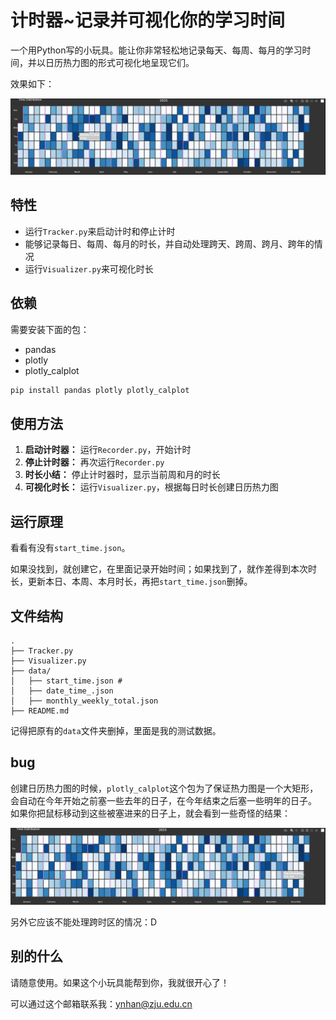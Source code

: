 # 计时器~记录并可视化你的学习时间
一个用Python写的小玩具。能让你非常轻松地记录每天、每周、每月的学习时间，并以日历热力图的形式可视化地呈现它们。

效果如下：

<img src=".\pic\visualize.png"> 

## 特性
- 运行`Tracker.py`来启动计时和停止计时
- 能够记录每日、每周、每月的时长，并自动处理跨天、跨周、跨月、跨年的情况
- 运行`Visualizer.py`来可视化时长

## 依赖
需要安装下面的包：
* pandas
* plotly
* plotly_calplot

```sh
pip install pandas plotly plotly_calplot
```

## 使用方法
1. **启动计时器：** 运行`Recorder.py`，开始计时
2. **停止计时器：** 再次运行`Recorder.py`
3. **时长小结：** 停止计时器时，显示当前周和月的时长
4. **可视化时长：** 运行`Visualizer.py`，根据每日时长创建日历热力图

## 运行原理
看看有没有`start_time.json`。

如果没找到，就创建它，在里面记录开始时间；如果找到了，就作差得到本次时长，更新本日、本周、本月时长，再把`start_time.json`删掉。

## 文件结构
```
.
├── Tracker.py
├── Visualizer.py
├── data/
│   ├── start_time.json # 
│   ├── date_time_.json
│   ├── monthly_weekly_total.json
├── README.md
```

记得把原有的`data`文件夹删掉，里面是我的测试数据。

## bug
创建日历热力图的时候，`plotly_calplot`这个包为了保证热力图是一个大矩形，
会自动在今年开始之前塞一些去年的日子，在今年结束之后塞一些明年的日子。
如果你把鼠标移动到这些被塞进来的日子上，就会看到一些奇怪的结果：

<img src=".\pic\bug.png"> 

另外它应该不能处理跨时区的情况：D

## 别的什么
请随意使用。如果这个小玩具能帮到你，我就很开心了！

可以通过这个邮箱联系我：<ynhan@zju.edu.cn>